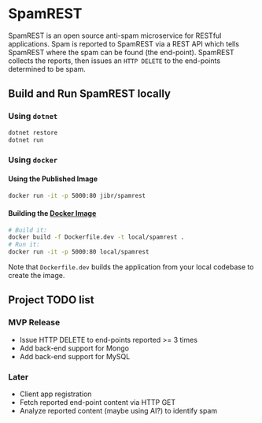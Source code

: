 # SpamREST

SpamREST is an open source anti-spam microservice for RESTful applications. Spam is reported to SpamREST via a REST API which tells SpamREST where the spam can be found (the end-point). SpamREST collects the reports, then issues an `HTTP DELETE` to the end-points determined to be spam.

## Build and Run SpamREST locally

### Using `dotnet`

```bash
dotnet restore
dotnet run
```

### Using `docker`

#### Using the Published Image

```bash
docker run -it -p 5000:80 jibr/spamrest
```

#### Building the [Docker Image](https://hub.docker.com/r/jibr/spamrest/)

```bash
# Build it:
docker build -f Dockerfile.dev -t local/spamrest .
# Run it:
docker run -it -p 5000:80 local/spamrest
```

Note that `Dockerfile.dev` builds the application from your local codebase to create the image.

## Project TODO list

### MVP Release

* Issue HTTP DELETE to end-points reported >= 3 times
* Add back-end support for Mongo
* Add back-end support for MySQL

### Later

* Client app registration
* Fetch reported end-point content via HTTP GET
* Analyze reported content (maybe using AI?) to identify spam